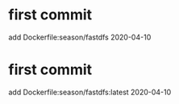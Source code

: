 # first commit
add Dockerfile:season/fastdfs 2020-04-10
# first commit
add Dockerfile:season/fastdfs:latest 2020-04-10
